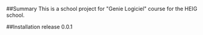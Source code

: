 ##Summary
This is a school project for "Genie Logiciel" course for the HEIG school.

##Installation release 0.0.1

